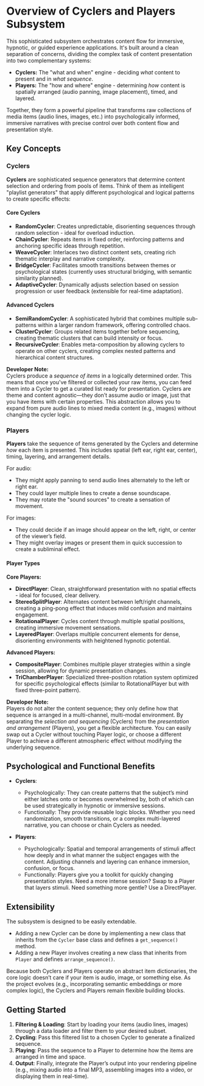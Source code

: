 # Overview of Cyclers and Players Subsystem

This sophisticated subsystem orchestrates content flow for immersive, hypnotic, or guided experience applications. It's built around a clean separation of concerns, dividing the complex task of content presentation into two complementary systems:

- **Cyclers:** The "what and when" engine - deciding *what* content to present and in *what sequence*.
- **Players:** The "how and where" engine - determining *how* content is spatially arranged (audio panning, image placement), timed, and layered.

Together, they form a powerful pipeline that transforms raw collections of media items (audio lines, images, etc.) into psychologically informed, immersive narratives with precise control over both content flow and presentation style.

## Key Concepts

### Cyclers
**Cyclers** are sophisticated sequence generators that determine content selection and ordering from pools of items. Think of them as intelligent "playlist generators" that apply different psychological and logical patterns to create specific effects:

#### Core Cyclers
- **RandomCycler**: Creates unpredictable, disorienting sequences through random selection - ideal for overload induction.
- **ChainCycler**: Repeats items in fixed order, reinforcing patterns and anchoring specific ideas through repetition.
- **WeaveCycler**: Interlaces two distinct content sets, creating rich thematic interplay and narrative complexity.
- **BridgeCycler**: Facilitates smooth transitions between themes or psychological states (currently uses structural bridging, with semantic similarity planned).
- **AdaptiveCycler**: Dynamically adjusts selection based on session progression or user feedback (extensible for real-time adaptation).

#### Advanced Cyclers
- **SemiRandomCycler**: A sophisticated hybrid that combines multiple sub-patterns within a larger random framework, offering controlled chaos.
- **ClusterCycler**: Groups related items together before sequencing, creating thematic clusters that can build intensity or focus.
- **RecursiveCycler**: Enables meta-composition by allowing cyclers to operate on other cyclers, creating complex nested patterns and hierarchical content structures.

**Developer Note:**  
Cyclers produce a *sequence of items* in a logically determined order. This means that once you've filtered or collected your raw items, you can feed them into a Cycler to get a curated list ready for presentation. Cyclers are theme and content agnostic—they don’t assume audio or image, just that you have items with certain properties. This abstraction allows you to expand from pure audio lines to mixed media content (e.g., images) without changing the cycler logic.

### Players
**Players** take the sequence of items generated by the Cyclers and determine *how* each item is presented. This includes spatial (left ear, right ear, center), timing, layering, and arrangement details.

For audio:
- They might apply panning to send audio lines alternately to the left or right ear.
- They could layer multiple lines to create a dense soundscape.
- They may rotate the "sound sources" to create a sensation of movement.

For images:
- They could decide if an image should appear on the left, right, or center of the viewer’s field.
- They might overlay images or present them in quick succession to create a subliminal effect.

#### Player Types

**Core Players:**
- **DirectPlayer**: Clean, straightforward presentation with no spatial effects - ideal for focused, clear delivery.
- **StereoSplitPlayer**: Alternates content between left/right channels, creating a ping-pong effect that induces mild confusion and maintains engagement.
- **RotationalPlayer**: Cycles content through multiple spatial positions, creating immersive movement sensations.
- **LayeredPlayer**: Overlaps multiple concurrent elements for dense, disorienting environments with heightened hypnotic potential.

**Advanced Players:**
- **CompositePlayer**: Combines multiple player strategies within a single session, allowing for dynamic presentation changes.
- **TriChamberPlayer**: Specialized three-position rotation system optimized for specific psychological effects (similar to RotationalPlayer but with fixed three-point pattern).

**Developer Note:**  
Players do not alter the content sequence; they only define how that sequence is arranged in a multi-channel, multi-modal environment. By separating the *selection and sequencing* (Cyclers) from the *presentation and arrangement* (Players), you get a flexible architecture. You can easily swap out a Cycler without touching Player logic, or choose a different Player to achieve a different atmospheric effect without modifying the underlying sequence.

## Psychological and Functional Benefits

- **Cyclers**:  
  - Psychologically: They can create patterns that the subject’s mind either latches onto or becomes overwhelmed by, both of which can be used strategically in hypnotic or immersive sessions.
  - Functionally: They provide reusable logic blocks. Whether you need randomization, smooth transitions, or a complex multi-layered narrative, you can choose or chain Cyclers as needed.

- **Players**:  
  - Psychologically: Spatial and temporal arrangements of stimuli affect how deeply and in what manner the subject engages with the content. Adjusting channels and layering can enhance immersion, confusion, or focus.
  - Functionally: Players give you a toolkit for quickly changing presentation styles. Need a more intense session? Swap to a Player that layers stimuli. Need something more gentle? Use a DirectPlayer.

## Extensibility

The subsystem is designed to be easily extendable.  
- Adding a new Cycler can be done by implementing a new class that inherits from the `Cycler` base class and defines a `get_sequence()` method.
- Adding a new Player involves creating a new class that inherits from `Player` and defines `arrange_sequence()`.

Because both Cyclers and Players operate on abstract item dictionaries, the core logic doesn’t care if your item is audio, image, or something else. As the project evolves (e.g., incorporating semantic embeddings or more complex logic), the Cyclers and Players remain flexible building blocks.

## Getting Started

1. **Filtering & Loading**: Start by loading your items (audio lines, images) through a data loader and filter them to your desired subset.
2. **Cycling**: Pass this filtered list to a chosen Cycler to generate a finalized sequence.
3. **Playing**: Pass the sequence to a Player to determine how the items are arranged in time and space.
4. **Output**: Finally, integrate the Player’s output into your rendering pipeline (e.g., mixing audio into a final MP3, assembling images into a video, or displaying them in real-time).
